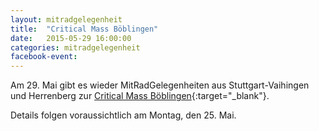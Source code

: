 ```yaml
---
layout: mitradgelegenheit
title:  "Critical Mass Böblingen"
date:   2015-05-29 16:00:00
categories: mitradgelegenheit
facebook-event: 
---
```


Am 29.&nbsp;Mai gibt es wieder MitRadGelegenheiten aus Stuttgart-Vaihingen und Herrenberg zur [Critical Mass Böblingen][CM-Boeblingen]{:target="_blank"}.

Details folgen voraussichtlich am Montag, den 25.&nbsp;Mai.




[CM-Boeblingen]: http://www.radeln-in-bb.de/criticalmass/
